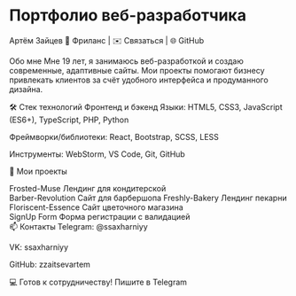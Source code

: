 # Портфолио веб-разработчика
Артём Зайцев
📍 Фриланс | ✉️ Связаться | 🌐 GitHub

Обо мне
Мне 19 лет, я занимаюсь веб-разработкой и создаю современные, адаптивные сайты. Мои проекты помогают бизнесу привлекать клиентов за счёт удобного интерфейса и продуманного дизайна.

🛠 Стек технологий
Фронтенд и бэкенд
Языки: HTML5, CSS3, JavaScript (ES6+), TypeScript, PHP, Python

Фреймворки/библиотеки: React, Bootstrap, SCSS, LESS

Инструменты: WebStorm, VS Code, Git, GitHub

🚀 Мои проекты

Frosted-Muse	Лендинг для кондитерской	
Barber-Revolution	Сайт для барбершопа	
Freshly-Bakery	Лендинг пекарни	
Floriscent-Essence	Сайт цветочного магазина	
SignUp Form	Форма регистрации с валидацией	
📫 Контакты
Telegram: @ssaxharniyy

VK: ssaxharniyy

GitHub: zzaitsevartem

💻 Готов к сотрудничеству! Пишите в Telegram
